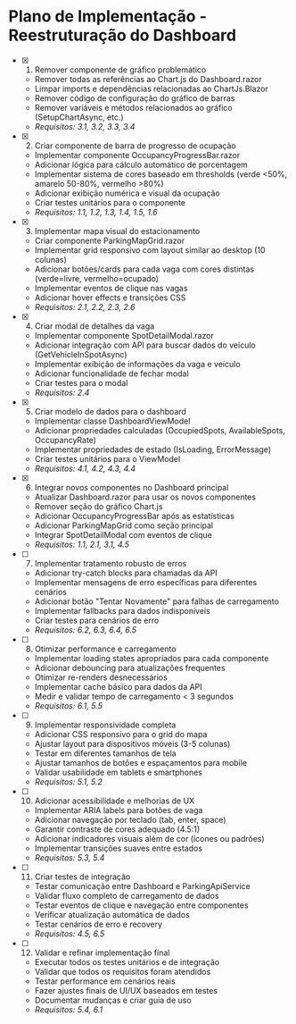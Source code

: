 # Plano de Implementação - Reestruturação do Dashboard

- [x] 1. Remover componente de gráfico problemático





  - Remover todas as referências ao Chart.js do Dashboard.razor
  - Limpar imports e dependências relacionadas ao ChartJs.Blazor
  - Remover código de configuração do gráfico de barras
  - Remover variáveis e métodos relacionados ao gráfico (SetupChartAsync, etc.)
  - _Requisitos: 3.1, 3.2, 3.3, 3.4_

- [x] 2. Criar componente de barra de progresso de ocupação





  - Implementar componente OccupancyProgressBar.razor
  - Adicionar lógica para cálculo automático de porcentagem
  - Implementar sistema de cores baseado em thresholds (verde <50%, amarelo 50-80%, vermelho >80%)
  - Adicionar exibição numérica e visual da ocupação
  - Criar testes unitários para o componente
  - _Requisitos: 1.1, 1.2, 1.3, 1.4, 1.5, 1.6_

- [x] 3. Implementar mapa visual do estacionamento





  - Criar componente ParkingMapGrid.razor
  - Implementar grid responsivo com layout similar ao desktop (10 colunas)
  - Adicionar botões/cards para cada vaga com cores distintas (verde=livre, vermelho=ocupado)
  - Implementar eventos de clique nas vagas
  - Adicionar hover effects e transições CSS
  - _Requisitos: 2.1, 2.2, 2.3, 2.6_

- [x] 4. Criar modal de detalhes da vaga





  - Implementar componente SpotDetailModal.razor
  - Adicionar integração com API para buscar dados do veículo (GetVehicleInSpotAsync)
  - Implementar exibição de informações da vaga e veículo
  - Adicionar funcionalidade de fechar modal
  - Criar testes para o modal
  - _Requisitos: 2.4_

- [x] 5. Criar modelo de dados para o dashboard





  - Implementar classe DashboardViewModel
  - Adicionar propriedades calculadas (OccupiedSpots, AvailableSpots, OccupancyRate)
  - Implementar propriedades de estado (IsLoading, ErrorMessage)
  - Criar testes unitários para o ViewModel
  - _Requisitos: 4.1, 4.2, 4.3, 4.4_

- [x] 6. Integrar novos componentes no Dashboard principal





  - Atualizar Dashboard.razor para usar os novos componentes
  - Remover seção do gráfico Chart.js
  - Adicionar OccupancyProgressBar após as estatísticas
  - Adicionar ParkingMapGrid como seção principal
  - Integrar SpotDetailModal com eventos de clique
  - _Requisitos: 1.1, 2.1, 3.1, 4.5_

- [ ] 7. Implementar tratamento robusto de erros




  - Adicionar try-catch blocks para chamadas da API
  - Implementar mensagens de erro específicas para diferentes cenários
  - Adicionar botão "Tentar Novamente" para falhas de carregamento
  - Implementar fallbacks para dados indisponíveis
  - Criar testes para cenários de erro
  - _Requisitos: 6.2, 6.3, 6.4, 6.5_

- [ ] 8. Otimizar performance e carregamento
  - Implementar loading states apropriados para cada componente
  - Adicionar debouncing para atualizações frequentes
  - Otimizar re-renders desnecessários
  - Implementar cache básico para dados da API
  - Medir e validar tempo de carregamento < 3 segundos
  - _Requisitos: 6.1, 5.5_

- [ ] 9. Implementar responsividade completa
  - Adicionar CSS responsivo para o grid do mapa
  - Ajustar layout para dispositivos móveis (3-5 colunas)
  - Testar em diferentes tamanhos de tela
  - Ajustar tamanhos de botões e espaçamentos para mobile
  - Validar usabilidade em tablets e smartphones
  - _Requisitos: 5.1, 5.2_

- [ ] 10. Adicionar acessibilidade e melhorias de UX
  - Implementar ARIA labels para botões de vaga
  - Adicionar navegação por teclado (tab, enter, space)
  - Garantir contraste de cores adequado (4.5:1)
  - Adicionar indicadores visuais além de cor (ícones ou padrões)
  - Implementar transições suaves entre estados
  - _Requisitos: 5.3, 5.4_

- [ ] 11. Criar testes de integração
  - Testar comunicação entre Dashboard e ParkingApiService
  - Validar fluxo completo de carregamento de dados
  - Testar eventos de clique e navegação entre componentes
  - Verificar atualização automática de dados
  - Testar cenários de erro e recovery
  - _Requisitos: 4.5, 6.5_

- [ ] 12. Validar e refinar implementação final
  - Executar todos os testes unitários e de integração
  - Validar que todos os requisitos foram atendidos
  - Testar performance em cenários reais
  - Fazer ajustes finais de UI/UX baseados em testes
  - Documentar mudanças e criar guia de uso
  - _Requisitos: 5.4, 6.1_